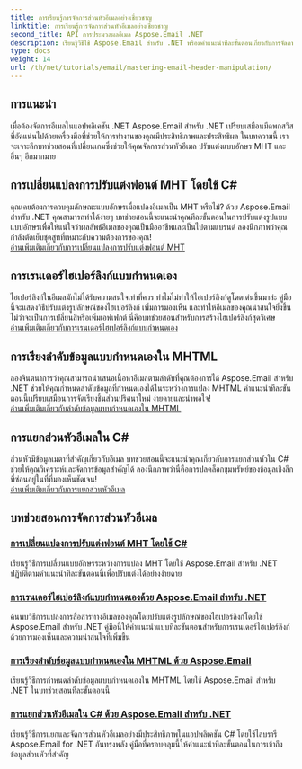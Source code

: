 ```yaml
---
title: การเรียนรู้การจัดการส่วนหัวอีเมลอย่างเชี่ยวชาญ
linktitle: การเรียนรู้การจัดการส่วนหัวอีเมลอย่างเชี่ยวชาญ
second_title: API การประมวลผลอีเมล Aspose.Email .NET
description: เรียนรู้วิธีใช้ Aspose.Email สำหรับ .NET พร้อมคำแนะนำทีละขั้นตอนเกี่ยวกับการจัดการส่วนหัวอีเมล การปรับแต่งแบบอักษร การเรนเดอร์ไฮเปอร์ลิงก์ และการจัดเรียงข้อมูล MHTML
type: docs
weight: 14
url: /th/net/tutorials/email/mastering-email-header-manipulation/
---
```

## การแนะนำ

เมื่อต้องจัดการอีเมลในแอปพลิเคชัน .NET Aspose.Email สำหรับ .NET เปรียบเสมือนมีดพกสวิสที่อัดแน่นไปด้วยเครื่องมือที่ช่วยให้การทำงานของคุณมีประสิทธิภาพและประสิทธิผล ในบทความนี้ เราจะเจาะลึกบทช่วยสอนที่เปลี่ยนเกมซึ่งช่วยให้คุณจัดการส่วนหัวอีเมล ปรับแต่งแบบอักษร MHT และอื่นๆ อีกมากมาย

## การเปลี่ยนแปลงการปรับแต่งฟอนต์ MHT โดยใช้ C#  
คุณเคยต้องการควบคุมลักษณะแบบอักษรเมื่อแปลงอีเมลเป็น MHT หรือไม่? ด้วย Aspose.Email สำหรับ .NET คุณสามารถทำได้ง่ายๆ บทช่วยสอนนี้จะแนะนำคุณทีละขั้นตอนในการปรับแต่งรูปแบบแบบอักษรเพื่อให้แน่ใจว่าผลลัพธ์อีเมลของคุณเป็นมืออาชีพและเป็นไปตามแบรนด์ ลองนึกภาพว่าคุณกำลังตัดเย็บชุดสูทที่เหมาะกับความต้องการของคุณ!  
[อ่านเพิ่มเติมเกี่ยวกับการเปลี่ยนแปลงการปรับแต่งฟอนต์ MHT](./changing-mht-font-customization/)  

## การเรนเดอร์ไฮเปอร์ลิงก์แบบกำหนดเอง  
ไฮเปอร์ลิงก์ในอีเมลมักไม่ได้รับความสนใจเท่าที่ควร ทำไมไม่ทำให้ไฮเปอร์ลิงก์ดูโดดเด่นขึ้นมาล่ะ คู่มือนี้จะแสดงวิธีปรับแต่งรูปลักษณ์ของไฮเปอร์ลิงก์ เพิ่มการมองเห็น และทำให้อีเมลของคุณน่าสนใจยิ่งขึ้น ไม่ว่าจะเป็นการเปลี่ยนสีหรือเพิ่มเอฟเฟกต์ นี่คือบทช่วยสอนสำหรับการสร้างไฮเปอร์ลิงก์สุดวิเศษ  
[อ่านเพิ่มเติมเกี่ยวกับการเรนเดอร์ไฮเปอร์ลิงก์แบบกำหนดเอง](./custom-hyperlink-rendering/)  

## การเรียงลำดับข้อมูลแบบกำหนดเองใน MHTML  
ลองจินตนาการว่าคุณสามารถนำเสนอเนื้อหาอีเมลตามลำดับที่คุณต้องการได้ Aspose.Email สำหรับ .NET ช่วยให้คุณกำหนดลำดับข้อมูลที่กำหนดเองได้ในระหว่างการแปลง MHTML คำแนะนำทีละขั้นตอนนี้เปรียบเสมือนการจัดเรียงชิ้นส่วนปริศนาใหม่ ง่ายดายและน่าพอใจ!  
[อ่านเพิ่มเติมเกี่ยวกับลำดับข้อมูลแบบกำหนดเองใน MHTML](./custom-order-of-information-in-mhtml/)  

## การแยกส่วนหัวอีเมลใน C#  
ส่วนหัวมีข้อมูลเมตาที่สำคัญเกี่ยวกับอีเมล บทช่วยสอนนี้จะแนะนำคุณเกี่ยวกับการแยกส่วนหัวใน C# ช่วยให้คุณวิเคราะห์และจัดการข้อมูลสำคัญได้ ลองนึกภาพว่านี่คือการปลดล็อกขุมทรัพย์ของข้อมูลเชิงลึกที่ซ่อนอยู่ในที่ที่มองเห็นชัดเจน!  
[อ่านเพิ่มเติมเกี่ยวกับการแยกส่วนหัวอีเมล](./email-header-extraction/)  

## บทช่วยสอนการจัดการส่วนหัวอีเมล
### [การเปลี่ยนแปลงการปรับแต่งฟอนต์ MHT โดยใช้ C#](./changing-mht-font-customization/)
เรียนรู้วิธีการเปลี่ยนแบบอักษรระหว่างการแปลง MHT โดยใช้ Aspose.Email สำหรับ .NET ปฏิบัติตามคำแนะนำทีละขั้นตอนนี้เพื่อปรับแต่งได้อย่างง่ายดาย
### [ การเรนเดอร์ไฮเปอร์ลิงก์แบบกำหนดเองด้วย Aspose.Email สำหรับ .NET](./custom-hyperlink-rendering/)
ค้นพบวิธีการแปลงการสื่อสารทางอีเมลของคุณโดยปรับแต่งรูปลักษณ์ของไฮเปอร์ลิงก์โดยใช้ Aspose.Email สำหรับ .NET คู่มือนี้ให้คำแนะนำแบบทีละขั้นตอนสำหรับการเรนเดอร์ไฮเปอร์ลิงก์ด้วยการมองเห็นและความน่าสนใจที่เพิ่มขึ้น
### [การเรียงลำดับข้อมูลแบบกำหนดเองใน MHTML ด้วย Aspose.Email](./custom-order-of-information-in-mhtml/)
เรียนรู้วิธีการกำหนดลำดับข้อมูลแบบกำหนดเองใน MHTML โดยใช้ Aspose.Email สำหรับ .NET ในบทช่วยสอนทีละขั้นตอนนี้
### [การแยกส่วนหัวอีเมลใน C# ด้วย Aspose.Email สำหรับ .NET](./email-header-extraction/)
เรียนรู้วิธีการแยกและจัดการส่วนหัวอีเมลอย่างมีประสิทธิภาพในแอปพลิเคชัน C# โดยใช้ไลบรารี Aspose.Email for .NET อันทรงพลัง คู่มือที่ครอบคลุมนี้ให้คำแนะนำทีละขั้นตอนในการเข้าถึงข้อมูลส่วนหัวที่สำคัญ 